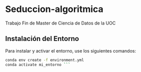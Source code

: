 # Seduccion-algoritmica
Trabajo Fin de Master de Ciencia de Datos de la UOC

## Instalación del Entorno
Para instalar y activar el entorno, use los siguientes comandos:

```bash
conda env create -f environment.yml
conda activate mi_entorno ```
